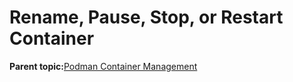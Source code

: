 <!--
SPDX-FileCopyrightText: 2023,2024 Oracle and/or its affiliates.
SPDX-License-Identifier: CC-BY-SA-4.0
-->
# Rename, Pause, Stop, or Restart Container

**Parent topic:**[Podman Container Management](../topics/cockpit-podman_managing_podman_containers.md)

